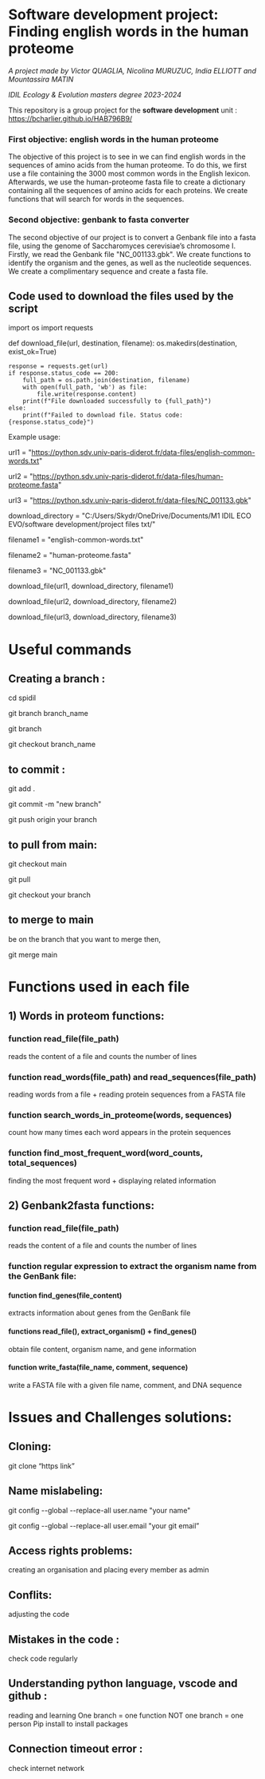 # Software development project: Finding english words in the human proteome

*A project made by Victor QUAGLIA, Nicolina MURUZUC, India ELLIOTT and Mountassira MATIN*

*IDIL Ecology & Evolution masters degree 2023-2024*

This repository is a group project for the **software development** unit : https://bcharlier.github.io/HAB796B9/ 

### First objective: english words in the human proteome
The objective of this project is to see in we can find english words in the sequences of amino acids from the human proteome. To do this, we first use a file containing the 3000 most common words in the English lexicon. Afterwards, we use the human-proteome fasta file to create a dictionary containing all the sequences of amino acids for each proteins. We create functions that will search for words in the sequences. 

### Second objective: genbank to fasta converter
The second objective of our project is to convert a Genbank file into a fasta file, using the genome of Saccharomyces cerevisiae’s chromosome I. Firstly, we read the Genbank file "NC_001133.gbk". We create functions to identify the organism and the genes, as well as the nucleotide sequences. We create a complimentary sequence and create a fasta file. 

## Code used to download the files used by the script

import os
import requests

def download_file(url, destination, filename):
    os.makedirs(destination, exist_ok=True)

    response = requests.get(url)
    if response.status_code == 200:
        full_path = os.path.join(destination, filename)
        with open(full_path, 'wb') as file:
            file.write(response.content)
        print(f"File downloaded successfully to {full_path}")
    else:
        print(f"Failed to download file. Status code: {response.status_code}")

Example usage:

url1 = "https://python.sdv.univ-paris-diderot.fr/data-files/english-common-words.txt"

url2 = "https://python.sdv.univ-paris-diderot.fr/data-files/human-proteome.fasta"

url3 = "https://python.sdv.univ-paris-diderot.fr/data-files/NC_001133.gbk"

download_directory = "C:/Users/Skydr/OneDrive/Documents/M1 IDIL ECO EVO/software development/project files txt/"

filename1 = "english-common-words.txt"

filename2 = "human-proteome.fasta"

filename3 = "NC_001133.gbk"

download_file(url1, download_directory, filename1)

download_file(url2, download_directory, filename2)

download_file(url3, download_directory, filename3)


# Useful commands
## Creating a branch :
cd spidil

git branch branch_name 

git branch 

git checkout branch_name

## to commit : 
git add . 

git commit -m "new branch" 

git push origin your branch

## to pull from main: 
git checkout main

git pull

git checkout your branch

## to merge to main
be on the branch that you want to merge then,

git merge main

# Functions used in each file

## 1) Words in proteom functions:

### function read_file(file_path) 
reads the content of a file and counts the number of lines
### function read_words(file_path) and read_sequences(file_path) 
reading words from a file + reading protein sequences from a FASTA file
### function search_words_in_proteome(words, sequences) 
count how many times each word appears in the protein sequences
### function find_most_frequent_word(word_counts, total_sequences) 
finding the most frequent word + displaying related information
## 2) Genbank2fasta functions:

### function read_file(file_path) 
reads the content of a file and counts the number of lines
### function regular expression to extract the organism name from the GenBank file: 
#### function find_genes(file_content) 
extracts information about genes from the GenBank file
#### functions read_file(), extract_organism() + find_genes() 
obtain file content, organism name, and gene information
#### function write_fasta(file_name, comment, sequence) 
write a FASTA file with a given file name, comment, and DNA sequence

# Issues and Challenges solutions:

## Cloning:
git clone “https link”

## Name mislabeling:
git config --global --replace-all user.name "your name"

git config --global --replace-all user.email "your git email” 

## Access rights problems:
creating an organisation and placing every member as admin 

## Conflits: 
adjusting the code

## Mistakes in the code :
check code regularly

## Understanding python language, vscode and github :
reading and learning
One branch = one function NOT one branch = one person
Pip install to install packages

## Connection timeout error :
check internet network
 